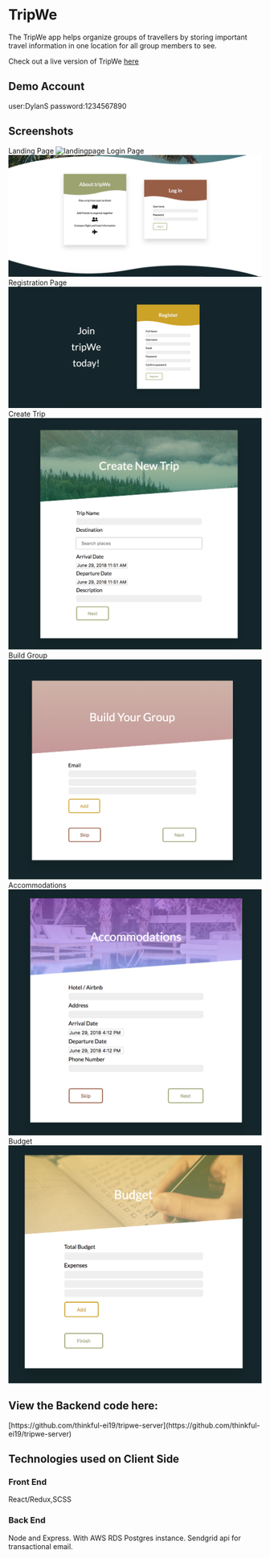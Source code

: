 <h1>TripWe</h1>
The TripWe app helps organize groups of travellers by storing important travel information in one location for all group members to see.

Check out a live version of TripWe [here](https://tripwe.herokuapp.com/dashboard)

<h2>Demo Account</h2>
user:DylanS
password:1234567890

<h2>Screenshots</h2>
Landing Page
<img src="/src/styles/screenshots/landingpage.png" alt="landingpage" >
Login Page
<img src="/src/styles/screenshots/loginpage.png" alt="loginpage" >
Registration Page
<img src="/src/styles/screenshots/registrationpage.png" alt="registrationpage" >
Create Trip
<img src="/src/styles/screenshots/createtrip.png" alt="createtrip" >
Build Group
<img src="/src/styles/screenshots/buildgroup.png" alt="buildgroup" >
Accommodations
<img src="/src/styles/screenshots/accommodations.png" alt="accommodations" >
Budget
<img src="/src/styles/screenshots/budget.png" alt="budget" >
<h2>View the Backend code here:</h2>
[https://github.com/thinkful-ei19/tripwe-server](https://github.com/thinkful-ei19/tripwe-server)

<h2>Technologies used on Client Side</h2>
<h3>Front End</h3>
React/Redux,SCSS
<h3>Back End</h3>
Node and Express. With AWS RDS Postgres instance. Sendgrid api for transactional email.
